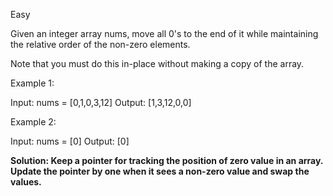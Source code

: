 Easy

Given an integer array nums, move all 0's to the end of it while maintaining the relative order of the non-zero elements.

Note that you must do this in-place without making a copy of the array.

Example 1:

Input: nums = [0,1,0,3,12]
Output: [1,3,12,0,0]

Example 2:

Input: nums = [0]
Output: [0]

<b>Solution: Keep a pointer for tracking the position of zero value in an array. Update the pointer by one when it sees a non-zero value and swap the values. </b> 

